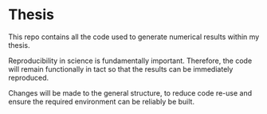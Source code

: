 # Thesis


This repo contains all the code used to generate numerical results within my thesis.

Reproducibility in science is fundamentally important.
Therefore, the code will remain functionally in tact so that the results can be immediately reproduced.

Changes will be made to the general structure, to reduce code re-use and ensure the required environment can be reliably be built.